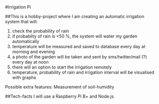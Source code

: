 #Irrigation Pi

##This is a hobby-project where I am creating an automatic irrigation system that will:

1. check the probability of rain
2. if probablity of rain is <50 %, the system will water my garden automatically
3. temperature will be measured and saved to database every day at morning and evening
4. a photo of the garden will be taken and sent by sms/twitter/mail (?) every day at noon
5. there will an option to start the irrigation remotely
6. temperature, probability of rain and irrigation interval will be visualised with graphs

Possible extra features: Measurement of soil-humidity

##Tech-facts
I will use a Raspberry Pi B+ and Node.js.

